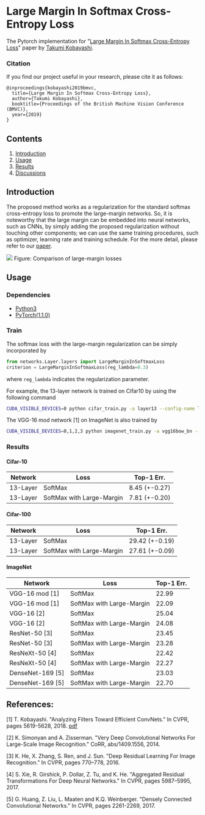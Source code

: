 # Large Margin In Softmax Cross-Entropy Loss

The Pytorch implementation for "[Large Margin In Softmax Cross-Entropy Loss](https://)" paper by [Takumi Kobayashi](https://sites.google.com/view/takumi-kobayashi/home).

### Citation

If you find our project useful in your research, please cite it as follows:

```
@inproceedings{kobayashi2019bmvc,
  title={Large Margin In Softmax Cross-Entropy Loss},
  author={Takumi Kobayashi},
  booktitle={Proceedings of the British Machine Vision Conference (BMVC)},
  year={2019}
}
```

## Contents

1. [Introduction](#introduction)
2. [Usage](#usage)
3. [Results](#results)
4. [Discussions](#discussions)

## Introduction

The proposed method works as a regularization for the standard softmax cross-entropy loss to promote the large-margin networks.
So, it is noteworthy that the large margin can be embedded into neural networks, such as CNNs, by simply adding the proposed regularization without touching other components; we can use the same training procedures, such as optimizer, learning rate and training schedule.
For the more detail, please refer to our [paper](https://).

<img src="https://user-images.githubusercontent.com/53114307/64231100-9f9d3680-cf29-11e9-83b3-402c820d2cad.png">
Figure: Comparison of large-margin losses

## Usage

### Dependencies

- [Python3](https://www.python.org/downloads/)
- [PyTorch(1.1.0)](http://pytorch.org)

### Train
The softmax loss with the large-margin regularization can be simply incorporated by

```python
from networks.Layer.layers import LargeMarginInSoftmaxLoss
criterion = LargeMarginInSoftmaxLoss(reg_lambda=0.3)
```
where `reg_lambda` indicates the regularization parameter.

For example, the 13-layer network is trained on Cifar10 by using the following command

```bash
CUDA_VISIBLE_DEVICES=0 python cifar_train.py -a layer13 --config-name layer13_log_b128_lm  --out-dir ./result/cifar10/layer13/
```

The VGG-16 mod network [1] on ImageNet is also trained by
```bash
CUDA_VISIBLE_DEVICES=0,1,2,3 python imagenet_train.py -a vgg16bow_bn --config-name imagenet_lm --out-dir ./result/imagenet/vgg16bow/  --dist-url 'tcp://127.0.0.1:8080' --dist-backend 'nccl' --multiprocessing-distributed --world-size 1 --rank 0
```

### Results

#### Cifar-10
| Network  | Loss | Top-1 Err. |
|---|---|---|
| 13-Layer|  SoftMax | 8.45 (+-0.27)|
| 13-Layer|  SoftMax with Large-Margin | 7.81 (+-0.20)|

#### Cifar-100
| Network  | Loss | Top-1 Err. |
|---|---|---|
| 13-Layer|  SoftMax | 29.42 (+-0.19)|
| 13-Layer|  SoftMax with Large-Margin | 27.61 (+-0.09)|

#### ImageNet

| Network  | Loss | Top-1 Err. |
|---|---|---|
| VGG-16 mod [1]|  SoftMax | 22.99 |
| VGG-16 mod [1]|  SoftMax with Large-Margin | 22.09 |
| VGG-16 [2]|  SoftMax | 25.04 |
| VGG-16 [2]|  SoftMax with Large-Margin | 24.08 |
| ResNet-50 [3]|  SoftMax | 23.45 |
| ResNet-50 [3]|  SoftMax with Large-Margin | 23.28 |
| ResNeXt-50 [4]|  SoftMax | 22.42 |
| ResNeXt-50 [4]|  SoftMax with Large-Margin | 22.27 |
| DenseNet-169 [5]|  SoftMax | 23.03 |
| DenseNet-169 [5]|  SoftMax with Large-Margin | 22.70 |


## References:

[1] T. Kobayashi. "Analyzing Filters Toward Efficient ConvNets." In CVPR, pages 5619-5628, 2018. [pdf](https://)

[2] K. Simonyan and A. Zisserman. "Very Deep Convolutional Networks For Large-Scale Image Recognition." CoRR, abs/1409.1556, 2014.

[3] K. He, X. Zhang, S. Ren, and J. Sun. "Deep Residual Learning For Image Recognition." In CVPR, pages 770–778, 2016.

[4] S. Xie, R. Girshick, P. Dollar, Z. Tu, and K. He. "Aggregated Residual Transformations For Deep Neural Networks." In CVPR, pages 5987–5995, 2017.

[5] G. Huang, Z. Liu, L. Maaten and K.Q. Weinberger. "Densely Connected Convolutional Networks." In CVPR, pages 2261-2269, 2017.